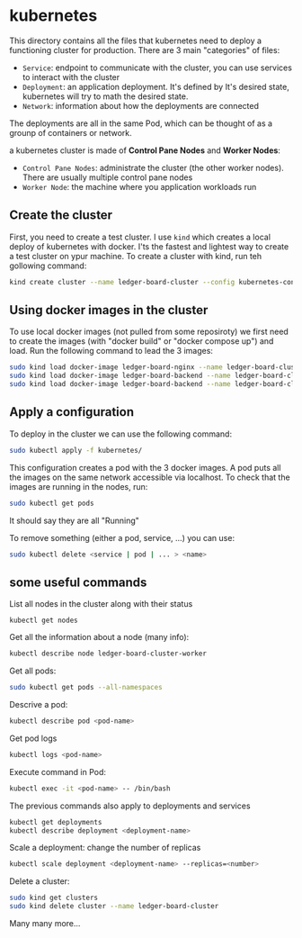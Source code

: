 # kubernetes

This directory contains all the files that kubernetes need to deploy a functioning cluster for production. There are 3 main "categories" of files:
- `Service`: endpoint to communicate with the cluster, you can use services to interact with the cluster
- `Deployment`: an application deployment. It's defined by It's desired state, kubernetes will try to math the desired state.
- `Network`: information about how the deployments are connected

The deployments are all in the same Pod, which can be thought of as a grounp of containers or network.

a kubernetes cluster is made of **Control Pane Nodes** and **Worker Nodes**:
- `Control Pane Nodes`: administrate the cluster (the other worker nodes). There are usually multiple control pane nodes
- `Worker Node`: the machine where you application workloads run

## Create the cluster

First, you need to create a test cluster. I use `kind` which creates a local deploy of kubernetes with docker. I'ts the fastest and lightest way to create a test cluster on ypur machine. To create a cluster with kind, run teh gollowing command:
```bash
kind create cluster --name ledger-board-cluster --config kubernetes-config.yaml
```

## Using docker images in the cluster

To use local docker images (not pulled from some reposiroty) we first need to create the images (with "docker build" or "docker compose up") and load. Run the following command to lead the 3 images:
```bash
sudo kind load docker-image ledger-board-nginx --name ledger-board-cluster
sudo kind load docker-image ledger-board-backend --name ledger-board-cluster
sudo kind load docker-image ledger-board-backend --name ledger-board-cluster
```

## Apply a configuration
To deploy in the cluster we can use the following command:
```bash
sudo kubectl apply -f kubernetes/
```

This configuration creates a pod with the 3 docker images. A pod puts all the images on the same network accessible via localhost. To check that the images are running in the nodes, run:
```bash
sudo kubectl get pods
```
It should say they are all "Running"

To remove something (either a pod, service, ...) you can use:
```bash
sudo kubectl delete <service | pod | ... > <name>
```

## some useful commands

List all nodes in the cluster along with their status
```basj
kubectl get nodes
```

Get all the information about a node (many info):
```bash
kubectl describe node ledger-board-cluster-worker
```

Get all pods:
```bash
sudo kubectl get pods --all-namespaces
```

Descrive a pod:
```bash
kubectl describe pod <pod-name>
```

Get pod logs
```bash
kubectl logs <pod-name>
```

Execute command in Pod:
```bash
kubectl exec -it <pod-name> -- /bin/bash
```

The previous commands also apply to deployments and services
```bash
kubectl get deployments
kubectl describe deployment <deployment-name>
```

Scale a deployment: change the number of replicas
```bash
kubectl scale deployment <deployment-name> --replicas=<number>
```

Delete a cluster:
```bash
sudo kind get clusters
sudo kind delete cluster --name ledger-board-cluster
```

Many many more...
